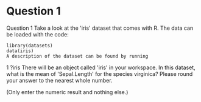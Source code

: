 # Question 1
Question 1
Take a look at the 'iris' dataset that comes with R. The data can be loaded with the code:

```
library(datasets)
data(iris)
A description of the dataset can be found by running
```

1
?iris
There will be an object called 'iris' in your workspace. In this dataset, what is the mean of 'Sepal.Length' for the species virginica? Please round your answer to the nearest whole number.

(Only enter the numeric result and nothing else.)

